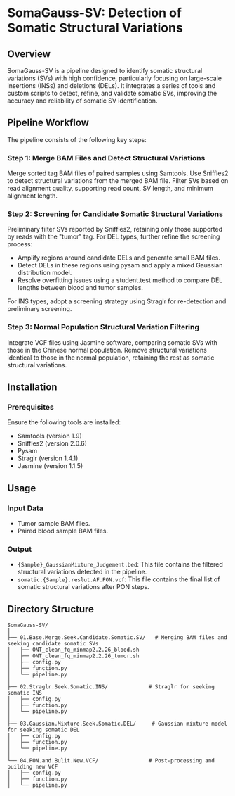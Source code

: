 # SomaGauss-SV: Detection of Somatic Structural Variations

## Overview

SomaGauss-SV is a pipeline designed to identify somatic structural variations (SVs) with high confidence, particularly focusing on large-scale insertions (INSs) and deletions (DELs). It integrates a series of tools and custom scripts to detect, refine, and validate somatic SVs, improving the accuracy and reliability of somatic SV identification.

## Pipeline Workflow

The pipeline consists of the following key steps:

### Step 1: Merge BAM Files and Detect Structural Variations
Merge sorted tag BAM files of paired samples using Samtools.
Use Sniffles2 to detect structural variations from the merged BAM file.
Filter SVs based on read alignment quality, supporting read count, SV length, and minimum alignment length.

### Step 2: Screening for Candidate Somatic Structural Variations
Preliminary filter SVs reported by Sniffles2, retaining only those supported by reads with the "tumor" tag.
For DEL types, further refine the screening process:
- Amplify regions around candidate DELs and generate small BAM files.
- Detect DELs in these regions using pysam and apply a mixed Gaussian distribution model.
- Resolve overfitting issues using a student.test method to compare DEL lengths between blood and tumor samples.

For INS types, adopt a screening strategy using Straglr for re-detection and preliminary screening.

### Step 3: Normal Population Structural Variation Filtering
Integrate VCF files using Jasmine software, comparing somatic SVs with those in the Chinese normal population.
Remove structural variations identical to those in the normal population, retaining the rest as somatic structural variations.

## Installation

### Prerequisites
Ensure the following tools are installed:

- Samtools (version 1.9)
- Sniffles2 (version 2.0.6)
- Pysam
- Straglr (version 1.4.1)
- Jasmine (version 1.1.5)

## Usage

### Input Data
- Tumor sample BAM files.
- Paired blood sample BAM files.

### Output
- `{Sample}_GaussianMixture_Judgement.bed`: This file contains the filtered structural variations detected in the pipeline.
- `somatic.{Sample}.reslut.AF.PON.vcf`: This file contains the final list of somatic structural variations after PON steps.

## Directory Structure

```
SomaGauss-SV/
│
├── 01.Base.Merge.Seek.Candidate.Somatic.SV/   # Merging BAM files and seeking candidate somatic SVs
│   ├── ONT_clean_fq_minmap2.2.26_blood.sh
│   ├── ONT_clean_fq_minmap2.2.26_tumor.sh
│   ├── config.py
│   ├── function.py
│   └── pipeline.py
│
├── 02.Straglr.Seek.Somatic.INS/             # Straglr for seeking somatic INS
│   ├── config.py
│   ├── function.py
│   └── pipeline.py
│
├── 03.Gaussian.Mixture.Seek.Somatic.DEL/     # Gaussian mixture model for seeking somatic DEL
│   ├── config.py
│   ├── function.py
│   └── pipeline.py
│
└── 04.PON.and.Bulit.New.VCF/                # Post-processing and building new VCF
│   ├── config.py
│   ├── function.py
│   └── pipeline.py
```
